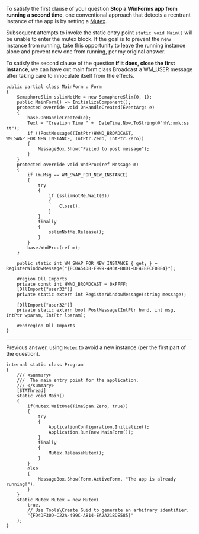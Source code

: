  To satisfy the first clause of your question **Stop a WinForms app from running a second time**, one conventional approach that detects a reentrant instance of the app is by setting a [Mutex](https://learn.microsoft.com/en-us/dotnet/api/system.threading.mutex?view=net-7.0). 

Subsequent attempts to invoke the static entry point `static void Main()` will be unable to enter the mutex block. If the goal is to prevent the new instance from running, take this opportunity to leave the running instance alone and prevent new one from running, per my original answer.

To satisfy the second clause of the question **if it does, close the first instance**, we can have out main form class Broadcast a WM_USER message after taking care to innoculate itself from the effects.

```
public partial class MainForm : Form
{
    SemaphoreSlim sslimNotMe = new SemaphoreSlim(0, 1);
    public MainForm() => InitializeComponent();
    protected override void OnHandleCreated(EventArgs e)
    {
        base.OnHandleCreated(e);
        Text = "Creation Time " +  DateTime.Now.ToString(@"hh\:mm\:ss tt");
        if (!PostMessage((IntPtr)HWND_BROADCAST, WM_SWAP_FOR_NEW_INSTANCE, IntPtr.Zero, IntPtr.Zero))
        {
            MessageBox.Show("Failed to post message");
        }
    }
    protected override void WndProc(ref Message m)
    {
        if (m.Msg == WM_SWAP_FOR_NEW_INSTANCE)
        {
            try
            {
                if (sslimNotMe.Wait(0))
                {
                    Close();
                }
            }
            finally
            {
                sslimNotMe.Release();
            }
        }
        base.WndProc(ref m);
    }

    public static int WM_SWAP_FOR_NEW_INSTANCE { get; } = RegisterWindowMessage("{FC0A54D8-F999-493A-B8D1-DF4E8FCF08E4}");

    #region Dll Imports
    private const int HWND_BROADCAST = 0xFFFF;
    [DllImport("user32")]
    private static extern int RegisterWindowMessage(string message);

    [DllImport("user32")]
    private static extern bool PostMessage(IntPtr hwnd, int msg, IntPtr wparam, IntPtr lparam);

    #endregion Dll Imports
}
```

___

Previous answer, using `Mutex` to avoid a new instance (per the first part of the question).

```
internal static class Program
{
    /// <summary>
    ///  The main entry point for the application.
    /// </summary>
    [STAThread]
    static void Main()
    {
        if(Mutex.WaitOne(TimeSpan.Zero, true))
        {
            try
            {
                ApplicationConfiguration.Initialize();
                Application.Run(new MainForm());
            }
            finally
            {
                Mutex.ReleaseMutex();
            }
        }
        else
        {
            MessageBox.Show(Form.ActiveForm, "The app is already running!");
        }
    }
    static Mutex Mutex = new Mutex(
        true,
        // Use Tools\Create Guid to generate an arbitrary identifier.
        "{FD4DF30D-C22A-499C-A814-EA2A21BDE585}"
    );
}
```